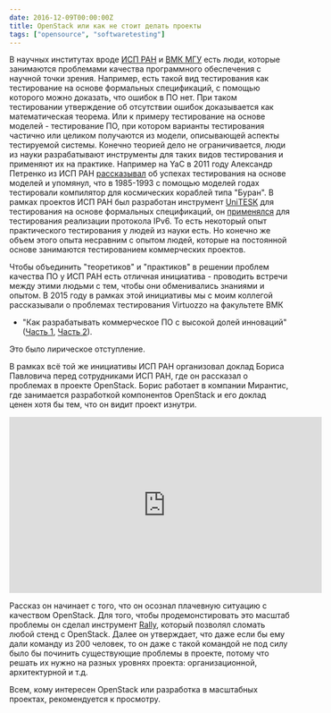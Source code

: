 ```yaml
---
date: 2016-12-09T00:00:00Z
title: OpenStack или как не стоит делать проекты
tags: ["opensource", "softwaretesting"]
---
```


В научных институтах вроде [ИСП РАН](http://www.ispras.ru/) и [ВМК
МГУ](https://cs.msu.ru/) есть люди, которые занимаются проблемами качества
программного обеспечения с научной точки зрения. Например, есть такой вид
тестирования как тестирование на основе формальных спецификаций, с помощью
кoторого можно доказать, что ошибок в ПО нет. При таком тестировании утверждение
об отсутствии ошибoк доказывается как математическая теорема. Или к примеру
тестирование на основе моделей - тестирование ПО, при котором варианты
тестирования частично или целиком получаются из модели, описывающей аспекты
тестируемой системы. Конечно теорией дело не ограничивается, люди из науки
разрабатывают инструменты для таких видов тестирования и применяют их на
практике. Например на YaC в 2011 году Александр Петренко из ИСП РАН
[рассказывал](https://video.yandex.ru/users/ya-events/view/383) об успехах
тестирования на основе моделей и упомянул, что в 1985-1993 с помощью моделей
годах тестировали компилятор для космических кораблей типа "Буран". В рамках
проектов ИСП РАН был разработан инструмент
[UniTESK](http://www.unitesk.ru/content/section/8/29/) для тестирования на
основе формальных спецификаций, он
[применялся](http://www.ispras.ru/en/proceedings/isp_4_2003/isp_4_2003_121/) для
тестирования реализации протокола IPv6. То есть некоторый опыт практического
тестирования у людей из науки есть. Но конечно же объем этого опыта несравним с
опытом людей, которые на постоянной основе занимаются тестированием коммерческих
проектов.

Чтобы объединить "теоретиков" и "практиков" в решении проблем качества ПО у ИСП
РАН есть отличная инициатива - проводить встречи между этими людьми с тем, чтобы
они обменивались знаниями и опытом. В 2015 году в рамках этой инициативы мы с
моим коллегой рассказывали о проблемах тестирования Virtuozzo на факультете ВМК
- "Как разрабатывать коммерческое ПО с высокой долей инноваций" ([Часть
1](https://www.youtube.com/watch?v=vrP8xWQ7XIU), [Часть
2](https://www.youtube.com/watch?v=jVSfW0McveM)).

Это было лирическое отступление.

В рамках всё той же инициативы ИСП РАН организовал доклад Бориса Павловича перед
сотрудниками ИСП РАН, где он рассказал о проблемах в проекте OpenStack. Борис
работает в компании Мирантис, где занимается разработкой компонентов OpenStack
и его доклад ценен хотя бы тем, что он видит проект изнутри.
<!--[Мастер-класс по Rally](https://events.yandex.ru/lib/talks/2746/)-->

<iframe width="560" height="315" src="https://www.youtube.com/embed/EQETZ9Margc"
frameborder="0" allowfullscreen></iframe>

Рассказ он начинает с того, что он осознал плачевную ситуацию с качеством
OpenStack. Для того, чтобы продемонстировать это масштаб проблемы он сделал
инструмент [Rally](https://wiki.openstack.org/wiki/Rally), который позволял
сломать любой стенд с OpenStack. Далее он утверждает, что даже если бы ему дали
команду из 200 человек, то он даже с такой командой не под силу было бы починить
существующие проблемы в проекте, потому что решать их нужно на разных уровнях
проекта: организационной, архитектурной и т.д.

Всем, кому интересен OpenStack или разработка в масштабных проектах,
рекомендуется к просмотру.
